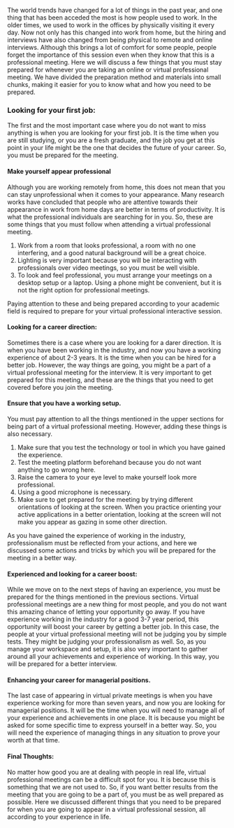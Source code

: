 The world trends have changed for a lot of things in the past year, and one thing that has been acceded the most is how people used to work. In the older times, we used to work in the offices by physically visiting it every day.
Now not only has this changed into work from home, but the hiring and interviews have also changed from being physical to remote and online interviews. Although this brings a lot of comfort for some people, people forget the importance of this session even when they know that this is a professional meeting.
Here we will discuss a few things that you must stay prepared for whenever you are taking an online or virtual professional meeting. We have divided the preparation method and materials into small chunks, making it easier for you to know what and how you need to be prepared.

### Looking for your first job:

The first and the most important case where you do not want to miss anything is when you are looking for your first job. It is the time when you are still studying, or you are a fresh graduate, and the job you get at this point in your life might be the one that decides the future of your career. So, you must be prepared for the meeting.

#### Make yourself appear professional

Although you are working remotely from home, this does not mean that you can stay unprofessional when it comes to your appearance. Many research works have concluded that people who are attentive towards their appearance in work from home days are better in terms of productivity.
It is what the professional individuals are searching for in you. So, these are some things that you must follow when attending a virtual professional meeting.

1. Work from a room that looks professional, a room with no one interfering, and a good natural background will be a great choice.
2. Lighting is very important because you will be interacting with professionals over video meetings, so you must be well visible.
3. To look and feel professional, you must arrange your meetings on a desktop setup or a laptop. Using a phone might be convenient, but it is not the right option for professional meetings.

Paying attention to these and being prepared according to your academic field is required to prepare for your virtual professional interactive session.

#### Looking for a career direction:

Sometimes there is a case where you are looking for a darer direction. It is when you have been working in the industry, and now you have a working experience of about 2-3 years. It is the time when you can be hired for a better job. However, the way things are going, you might be a part of a virtual professional meeting for the interview.
It is very important to get prepared for this meeting, and these are the things that you need to get covered before you join the meeting.

#### Ensure that you have a working setup.

You must pay attention to all the things mentioned in the upper sections for being part of a virtual professional meeting. However, adding these things is also necessary.

1. Make sure that you test the technology or tool in which you have gained the experience.
2. Test the meeting platform beforehand because you do not want anything to go wrong here.
3. Raise the camera to your eye level to make yourself look more professional.
4. Using a good microphone is necessary.
5. Make sure to get prepared for the meeting by trying different orientations of looking at the screen. When you practice orienting your active applications in a better orientation, looking at the screen will not make you appear as gazing in some other direction.

As you have gained the experience of working in the industry, professionalism must be reflected from your actions, and here we discussed some actions and tricks by which you will be prepared for the meeting in a better way.

#### Experienced and looking for a career boost:

While we move on to the next steps of having an experience, you must be prepared for the things mentioned in the previous sections. Virtual professional meetings are a new thing for most people, and you do not want this amazing chance of letting your opportunity go away.
If you have experience working in the industry for a good 3-7 year period, this opportunity will boost your career by getting a better job. In this case, the people at your virtual professional meeting will not be judging you by simple tests. They might be judging your professionalism as well.
So, as you manage your workspace and setup, it is also very important to gather around all your achievements and experience of working. In this way, you will be prepared for a better interview.

#### Enhancing your career for managerial positions.

The last case of appearing in virtual private meetings is when you have experience working for more than seven years, and now you are looking for managerial positions. It will be the time when you will need to manage all of your experience and achievements in one place.
It is because you might be asked for some specific time to express yourself in a better way. So, you will need the experience of managing things in any situation to prove your worth at that time.

#### Final Thoughts:

No matter how good you are at dealing with people in real life, virtual professional meetings can be a difficult spot for you. It is because this is something that we are not used to. So, if you want better results from the meeting that you are going to be a part of, you must be as well prepared as possible.
Here we discussed different things that you need to be prepared for when you are going to appear in a virtual professional session, all according to your experience in life.
